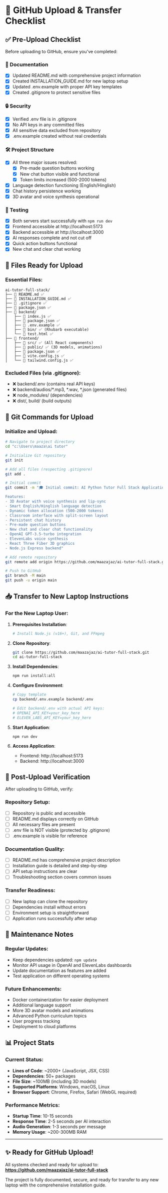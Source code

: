# 🚀 GitHub Upload & Transfer Checklist

## ✅ Pre-Upload Checklist

Before uploading to GitHub, ensure you've completed:

### 📄 Documentation
- [x] Updated README.md with comprehensive project information
- [x] Created INSTALLATION_GUIDE.md for new laptop setup
- [x] Updated .env.example with proper API key templates
- [x] Created .gitignore to protect sensitive files

### 🔒 Security
- [x] Verified .env file is in .gitignore
- [x] No API keys in any committed files
- [x] All sensitive data excluded from repository
- [x] .env.example created without real credentials

### 🛠 Project Structure
- [x] All three major issues resolved:
  - [x] Pre-made question buttons working
  - [x] New chat button visible and functional
  - [x] Token limits increased (500-2000 tokens)
- [x] Language detection functioning (English/Hinglish)
- [x] Chat history persistence working
- [x] 3D avatar and voice synthesis operational

### 🧪 Testing
- [x] Both servers start successfully with `npm run dev`
- [x] Frontend accessible at http://localhost:5173
- [x] Backend accessible at http://localhost:3000
- [x] AI responses complete and not cut off
- [x] Quick action buttons functional
- [x] New chat and clear chat working

## 📁 Files Ready for Upload

### Essential Files:
```
ai-tutor-full-stack/
├── 📄 README.md ✅
├── 📄 INSTALLATION_GUIDE.md ✅
├── 📄 .gitignore ✅
├── 📄 package.json ✅
├── 📁 backend/
│   ├── 📄 index.js ✅
│   ├── 📄 package.json ✅
│   ├── 📄 .env.example ✅
│   ├── 📁 bin/ ✅ (Rhubarb executable)
│   └── 📄 test.html ✅
├── 📁 frontend/
│   ├── 📁 src/ ✅ (All React components)
│   ├── 📁 public/ ✅ (3D models, animations)
│   ├── 📄 package.json ✅
│   ├── 📄 vite.config.js ✅
│   └── 📄 tailwind.config.js ✅
```

### Excluded Files (via .gitignore):
- ❌ backend/.env (contains real API keys)
- ❌ backend/audios/*.mp3, *.wav, *.json (generated files)
- ❌ node_modules/ (dependencies)
- ❌ dist/, build/ (build outputs)

## 🔄 Git Commands for Upload

### Initialize and Upload:
```bash
# Navigate to project directory
cd "c:\Users\maaza\ai tutor"

# Initialize Git repository
git init

# Add all files (respecting .gitignore)
git add .

# Initial commit
git commit -m "🎓 Initial commit: AI Python Tutor Full Stack Application

Features:
- 3D Avatar with voice synthesis and lip-sync
- Smart English/Hinglish language detection
- Dynamic token allocation (500-2000 tokens)
- Classroom interface with split-screen layout
- Persistent chat history
- Pre-made question buttons
- New chat and clear chat functionality
- OpenAI GPT-3.5-turbo integration
- ElevenLabs voice synthesis
- React Three Fiber 3D graphics
- Node.js Express backend"

# Add remote repository
git remote add origin https://github.com/maazajaz/ai-tutor-full-stack.git

# Push to GitHub
git branch -M main
git push -u origin main
```

## 📥 Transfer to New Laptop Instructions

### For the New Laptop User:

1. **Prerequisites Installation**:
   ```bash
   # Install Node.js (v16+), Git, and FFmpeg
   ```

2. **Clone Repository**:
   ```bash
   git clone https://github.com/maazajaz/ai-tutor-full-stack.git
   cd ai-tutor-full-stack
   ```

3. **Install Dependencies**:
   ```bash
   npm run install:all
   ```

4. **Configure Environment**:
   ```bash
   # Copy template
   cp backend/.env.example backend/.env
   
   # Edit backend/.env with actual API keys:
   # OPENAI_API_KEY=your_key_here
   # ELEVEN_LABS_API_KEY=your_key_here
   ```

5. **Start Application**:
   ```bash
   npm run dev
   ```

6. **Access Application**:
   - Frontend: http://localhost:5173
   - Backend: http://localhost:3000

## 🎯 Post-Upload Verification

After uploading to GitHub, verify:

### Repository Setup:
- [ ] Repository is public and accessible
- [ ] README.md displays correctly on GitHub
- [ ] All necessary files are present
- [ ] .env file is NOT visible (protected by .gitignore)
- [ ] .env.example is visible for reference

### Documentation Quality:
- [ ] README.md has comprehensive project description
- [ ] Installation guide is detailed and step-by-step
- [ ] API setup instructions are clear
- [ ] Troubleshooting section covers common issues

### Transfer Readiness:
- [ ] New laptop can clone the repository
- [ ] Dependencies install without errors
- [ ] Environment setup is straightforward
- [ ] Application runs successfully after setup

## 🔧 Maintenance Notes

### Regular Updates:
- Keep dependencies updated: `npm update`
- Monitor API usage in OpenAI and ElevenLabs dashboards
- Update documentation as features are added
- Test application on different operating systems

### Future Enhancements:
- Docker containerization for easier deployment
- Additional language support
- More 3D avatar models and animations
- Advanced Python curriculum topics
- User progress tracking
- Deployment to cloud platforms

## 📊 Project Stats

### Current Status:
- **Lines of Code**: ~2000+ (JavaScript, JSX, CSS)
- **Dependencies**: 50+ packages
- **File Size**: ~100MB (including 3D models)
- **Supported Platforms**: Windows, macOS, Linux
- **Browser Support**: Chrome, Firefox, Safari (WebGL required)

### Performance Metrics:
- **Startup Time**: 10-15 seconds
- **Response Time**: 2-5 seconds per AI interaction
- **Audio Generation**: 1-3 seconds per message
- **Memory Usage**: ~200-300MB RAM

---

## ✨ Ready for GitHub Upload!

All systems checked and ready for upload to:
**https://github.com/maazajaz/ai-tutor-full-stack**

The project is fully documented, secure, and ready for transfer to any new laptop with the comprehensive installation guide.
